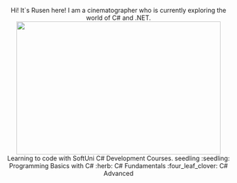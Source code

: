 <p align="center">
Hi! It`s Rusen here! I am a cinematographer who is currently exploring the world of C# and .NET.
  <img width="460" height="300" src="https://media.giphy.com/media/ZVik7pBtu9dNS/giphy.gif">  
  Learning to code with SoftUni C# Development Courses.  
  	seedling :seedling: Programming Basics with C#  
  :herb: C# Fundamentals  
 :four_leaf_clover: C# Advanced  
</p>

<!--
**rusenminchev/rusenminchev** is a ✨ _special_ ✨ repository because its `README.md` (this file) appears on your GitHub profile.

Here are some ideas to get you started:

- 🔭 I’m currently working on ...
- 🌱 I’m currently learning ...
- 👯 I’m looking to collaborate on ...
- 🤔 I’m looking for help with ...
- 💬 Ask me about ...
- 📫 How to reach me: ...
- 😄 Pronouns: ...
- ⚡ Fun fact: ...
-->
